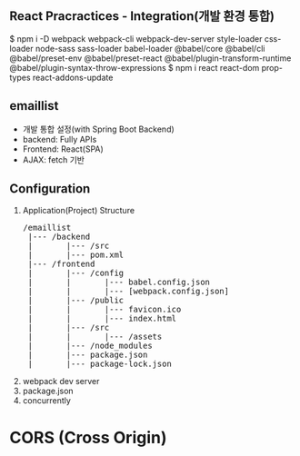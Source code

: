 ## React Pracractices - Integration(개발 환경 통합)
$ npm i -D webpack webpack-cli webpack-dev-server style-loader css-loader node-sass sass-loader babel-loader @babel/core @babel/cli @babel/preset-env @babel/preset-react @babel/plugin-transform-runtime @babel/plugin-syntax-throw-expressions
$ npm i react react-dom prop-types react-addons-update

## emaillist
   - 개발 통합 설정(with Spring Boot Backend)
   - backend: Fully APIs
   - Frontend: React(SPA)
   - AJAX: fetch 기반

## Configuration
1. Application(Project) Structure
   <pre>
   /emaillist
    |--- /backend
    |       |--- /src
    |       |--- pom.xml
    |--- /frontend
    |       |--- /config
    |       |       |--- babel.config.json
    |       |       |--- [webpack.config.json]
    |       |--- /public
    |       |       |--- favicon.ico
    |       |       |--- index.html
    |       |--- /src
    |       |       |--- /assets
    |       |--- /node_modules
    |       |--- package.json
    |       |--- package-lock.json
   </pre>
2. webpack dev server
3. package.json
4. concurrently

# CORS (Cross Origin)
    